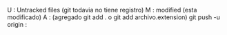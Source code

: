 U : Untracked files (git todavia no tiene registro)
M : modified (esta modificado)
A : (agregado git add . o git add archivo.extension)
git push -u origin : 
